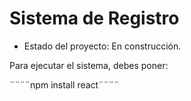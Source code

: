 <h1> Sistema de Registro</h1>

- Estado del proyecto: En construcción. 

Para ejecutar el sistema, debes poner:

¨¨¨¨npm install react¨¨¨¨
